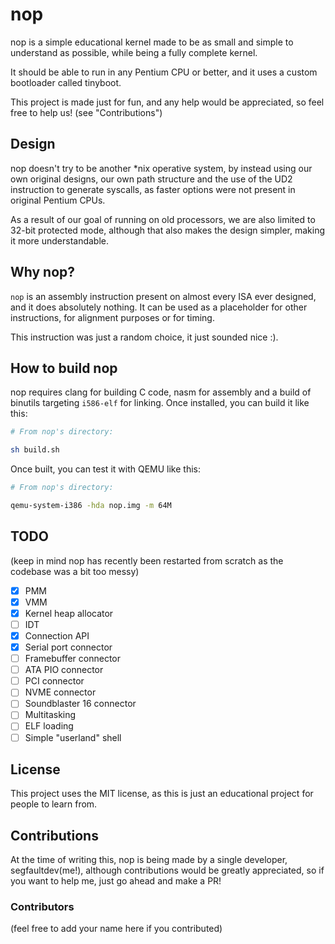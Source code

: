 # nop

nop is a simple educational kernel made to be as small and simple to understand as possible, while being a fully complete kernel.

It should be able to run in any Pentium CPU or better, and it uses a custom bootloader called tinyboot.

This project is made just for fun, and any help would be appreciated, so feel free to help us! (see "Contributions")

## Design

nop doesn't try to be another \*nix operative system, by instead using our own original designs, our own path structure and the use of the UD2 instruction to generate syscalls, as faster options were not present in original Pentium CPUs.

As a result of our goal of running on old processors, we are also limited to 32-bit protected mode, although that also makes the design simpler, making it more understandable.

## Why nop?

`nop` is an assembly instruction present on almost every ISA ever designed, and it does absolutely nothing. It can be used as a placeholder for other instructions, for alignment purposes or for timing.

This instruction was just a random choice, it just sounded nice :).

## How to build nop

nop requires clang for building C code, nasm for assembly and a build of binutils targeting `i586-elf` for linking. Once installed, you can build it like this:

```sh
# From nop's directory:

sh build.sh
```

Once built, you can test it with QEMU like this:

```sh
# From nop's directory:

qemu-system-i386 -hda nop.img -m 64M
```

## TODO

(keep in mind nop has recently been restarted from scratch as the codebase was a bit too messy)

- [x] PMM
- [x] VMM
- [x] Kernel heap allocator
- [ ] IDT
- [x] Connection API
- [x] Serial port connector
- [ ] Framebuffer connector
- [ ] ATA PIO connector
- [ ] PCI connector
- [ ] NVME connector
- [ ] Soundblaster 16 connector
- [ ] Multitasking
- [ ] ELF loading
- [ ] Simple "userland" shell

## License

This project uses the MIT license, as this is just an educational project for people to learn from.

## Contributions

At the time of writing this, nop is being made by a single developer, segfaultdev(me!), although contributions would be greatly appreciated, so if you want to help me, just go ahead and make a PR!

### Contributors

(feel free to add your name here if you contributed)
